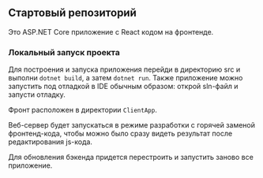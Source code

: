 ## Стартовый репозиторий

Это ASP.NET Core приложение с React кодом на фронтенде.

### Локальный запуск проекта

Для построения и запуска приложения перейди в директорию src и выполни `dotnet build`, а затем `dotnet run`.
Также приложение можно запустить под отладкой в IDE обычным образом: открой sln-файл и запусти отладку.

Фронт расположен в директории `ClientApp`.

Веб-сервер будет запускаться в режиме разработки с горячей заменой фронтенд-кода,
чтобы можно было сразу видеть результат  после редактирования js-кода.

Для обновления бэкенда придется перестроить и запустить заново все приложение.
